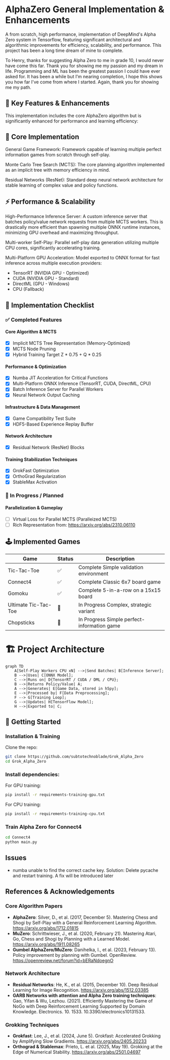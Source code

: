 # AlphaZero General Implementation & Enhancements
A from scratch, high performance, implementation of DeepMind's Alpha Zero system in Tensorflow, featuring significant architectural and algorithmic improvements for efficiency, scalability, and performance. This project has been a long time dream of mine to complete.

To Henry, thanks for suggesting Alpha Zero to me in grade 10, I would never have come this far. Thank you for showing me my passion and my dream in life. Programming and ML has been the greatest passion I could have ever asked for. It has been a while but I'm nearing completion, I hope this shows you how far I've come from where I started. Again, thank you for showing me my path.

## 🚀 Key Features & Enhancements
This implementation includes the core AlphaZero algorithm but is significantly enhanced for performance and learning efficiency:


## 🎯 Core Implementation
General Game Framework: Framework capable of learning multiple perfect information games from scratch through self-play.

Monte Carlo Tree Search (MCTS): The core planning algorithm implemented as an implicit tree with memory efficiency in mind.

Residual Networks (ResNet): Standard deep neural network architecture for stable learning of complex value and policy functions.

## ⚡ Performance & Scalability
High-Performance Inference Server: A custom inference server that batches policy/value network requests from multiple MCTS workers. This is drastically more efficient than spawning multiple ONNX runtime instances, minimizing GPU overhead and maximizing throughput.

Multi-worker Self-Play: Parallel self-play data generation utilizing multiple CPU cores, significantly accelerating training.

Multi-Platform GPU Acceleration: Model exported to ONNX format for fast inference across multiple execution providers:

- TensorRT (NVIDIA GPU - Optimized)
- CUDA (NVIDIA GPU - Standard)
- DirectML (GPU - Windows)
- CPU (Fallback)

## 🧩 Implementation Checklist

### ✅ Completed Features

#### Core Algorithm & MCTS
- [x] Implicit MCTS Tree Representation (Memory-Optimized)
- [x] MCTS Node Pruning
- [x] Hybrid Training Target Z * 0.75 + Q * 0.25

#### Performance & Optimization
- [x] Numba JIT Acceleration for Critical Functions
- [x] Multi-Platform ONNX Inference (TensorRT, CUDA, DirectML, CPU)
- [x] Batch Inference Server for Parallel Workers
- [x] Neural Network Output Caching

#### Infrastructure & Data Management
- [x] Game Compatibility Test Suite
- [x] HDF5-Based Experience Replay Buffer

#### Network Architecture
- [x] Residual Network (ResNet) Blocks

#### Training Stabilization Techniques
- [x] GrokFast Optimization
- [x] OrthoGrad Regularization
- [x] StableMax Activation

### 🔄 In Progress / Planned

#### Parallelization & Gameplay
- [ ] Virtual Loss for Parallel MCTS (Paralleized MCTS)
- [ ] Rich Representation from: https://arxiv.org/abs/2310.06110

## 🕹️ Implemented Games

| Game                 | 	Status | Description                                 |
|----------------------|---------|---------------------------------------------|
| Tic-Tac-Toe          | 	✅      | Complete	Simple validation environment      |
| Connect4	            | ✅       | Complete	Classic 6x7 board game             |
| Gomoku	              | ✅       | Complete	5-in-a-row on a 15x15 board        |
| Ultimate Tic-Tac-Toe | 	🔄     | In Progress	Complex, strategic variant      |
| Chopsticks	          | 🔄      | In Progress	Simple perfect-information game |

# 🏗️ Project Architecture
```mermaid
graph TD
    A[Self-Play Workers CPU xN] -->|Send Batches| B[Inference Server];
    B -->|Uses| C[ONNX Model];
    C -->|Runs on| D{TensorRT / CUDA / DML / CPU};
    B -->|Returns Policy/Value| A;
    A -->|Generates| E[Game Data, stored in h5py];
    E -->|Processed by| F[Data Preprocessing]; 
    F --> G[Training Loop];
    G -->|Updates| H[TensorFlow Model];
    H -->|Exported to| C;
```
## 🚦 Getting Started

### Installation & Training
Clone the repo:
```bash
git clone https://github.com/subtotechnoblade/Grok_Alpha_Zero
cd Grok_Alpha_Zero
```

### Install dependencies:
For GPU training:
```bash
pip install -r requirements-training-gpu.txt
```

For CPU training:
```bash
pip install -r requirements-training-cpu.txt
```

### Train Alpha Zero for Connect4
```bash
cd Connect4
python main.py
```

## Issues
- numba unable to find the correct cache key. Solution: Delete pycache and restart training. A fix will be introduced later


## References & Acknowledgements

### Core Algorithm Papers
- **AlphaZero**: Silver, D., et al. (2017, December 5). Mastering Chess and Shogi by Self-Play with a General Reinforcement Learning Algorithm. https://arxiv.org/abs/1712.01815
- **MuZero**: Schrittwieser, J., et al. (2020, February 21). Mastering Atari, Go, Chess and Shogi by Planning with a Learned Model. https://arxiv.org/abs/1911.08265
- **Gumbel AlphaZero/MuZero**: Danihelka, I., et al. (2023, February 13). Policy improvement by planning with Gumbel. OpenReview. https://openreview.net/forum?id=bERaNdoegnO

### Network Architecture  
- **Residual Networks**: He, K., et al. (2015, December 10). Deep Residual Learning for Image Recognition. https://arxiv.org/abs/1512.03385
- **GARB Networks with attention and Alpha Zero training techniques**: Gao, Yifan & Wu, Lezhou. (2021). Efficiently Mastering the Game of NoGo with Deep Reinforcement Learning Supported by Domain Knowledge. Electronics. 10. 1533. 10.3390/electronics10131533. 

### Grokking Techniques
- **Grokfast**: Lee, J., et al. (2024, June 5). Grokfast: Accelerated Grokking by Amplifying Slow Gradients. https://arxiv.org/abs/2405.20233
- **Orthograd & Stablemax**: Prieto, L. et al. (2025, May 19). Grokking at the Edge of Numerical Stability. https://arxiv.org/abs/2501.04697

